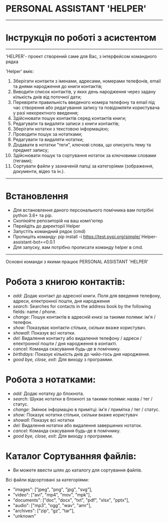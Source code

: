 PERSONAL ASSISTANT 'HELPER'
===========================

------------------------------------------------------------------------------------------------------------------------------------------------------------------------------------------------------------

Інструкція по роботі з асистентом
=================================

______________________________________________________________________________________________________

'HELPER'- проект створений саме для Вас, з інтерфейсом командного рядка

'Helper' вміє:

1. Зберігати контакти з іменами, адресами, номерами телефонів, email та днями народження до книги контактів;
2. Виводити список контактів, у яких день народження через задану кількість днів від поточної дати;
3. Перевіряти правильність введеного номера телефону та email під час створення або редагування запису та повідомляти користувача у разі некоректного введення;
4. Здійснювати пошук контактів серед контактів книги;
5. Редагувати та видаляти записи з книги контактів;
6. Зберігати нотатки з текстовою інформацією;
7. Проводити пошук за нотатками;
8. Редагувати та видаляти нотатки;
9. Додавати в нотатки "теги", ключові слова, що описують тему та предмет запису;
10. Здійснювати пошук та сортування нотаток за ключовими словами (тегами);
11. Сортувати файли у зазначеній папці за категоріями (зображення, документи, відео та ін.).
______________________________________________________________________________________________________

Встановлення
============
- Для встановлення даного персонального помічника вам потрібні python 3.6+ та pip.
- Скопіюйте репозиторій на ваш комп'ютер
- Перейдіть до директорії Helper
- Запустіть командний рядок (cmd)
- Пропишіть команду: pip install -i https://test.pypi.org/simple/ Helper-assistant-bot==0.0.1
- Для запуску, вам потрібно прописати команду  helper в cmd.
______________________________________________________________________________________________________

Основні команди з якими працює PERSONAL ASSISTANT 'HELPER'

Робота з книгою контактів:
==========================
- *add:*     Додає контакт до адресної книги. Поля для введення телефону, адреси, електронної пошти, дня народження
- *search:*  Searches for contacts in the address book by the following fields: name / phone.
- *change:*  Пошук контактів в адресній книзі за такими полями: ім'я / телефон.
- *show:*    Показуває контакти стільки, скільки вкаже користувач.
- *showall:* Показує всі нотатки.
- *del:*     Видалення контакту або видалення телефону / адреси / електронної пошти / дня народження в контакті.
- *cancel:*  Команда скасування будь-де в помічнику.
- *birthdays:* Показує кількість днів до чийо-гось дня народження.
- *good bye, close, exit:* Для виходу з программи.

Робота з нотатками:
===================
- *add:*      Додає нотатку до блокнота.
- *search:*   Шукає нотатки в блокноті за такими полями: назва / тег / статус.
- *change:*   Змінює інформацію в примітці: ім'я / примітка / тег / статус.
- *show:*     Показує нотатки стільки, скільки вкаже користувач
- *showall:*  Показує всі нотатки
- *del:*      Видалення нотатки або видалення завершених нотаток.
- *cancel:*   Команда скасування будь-де в помічнику.
- *good bye, close, exit:* Для виходу з программи.

Каталог Сортуванняя файлів:
===========================
- Ви можете ввести шлях до каталогу для сортування файлів.

Всі файли відсортовані за категоріями: 

- "images": ["jpeg", "png", "jpg", "svg"],
- "video": ["avi", "mp4", "mov", "mpk"],
- "documents": ["doc", "docx", "txt", "pdf", "xlsx", "pptx"],
- "audio": ["mp3", "ogg", "wav", "amr"],
- "archives": ["zip", "gz", "tar"],
- "unknown"
